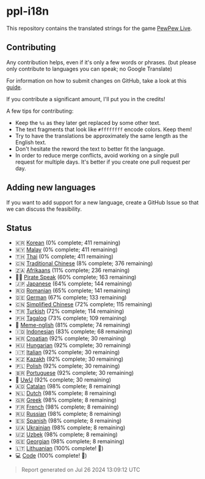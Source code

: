 [//]: # "This file is automatically generated by generate_readme.py"

# ppl-i18n

This repository contains the translated strings for the game [PewPew Live](https://pewpew.live).

## Contributing

Any contribution helps, even if it's only a few words or phrases.
(but please only contribute to languages you can speak; no Google Translate)

For information on how to submit changes on GitHub, take a look at this [guide](https://docs.github.com/en/free-pro-team@latest/github/managing-files-in-a-repository/editing-files-in-another-users-repository).

If you contribute a significant amount, I'll put you in the credits!

A few tips for contributing:

* Keep the `%s` as they later get replaced by some other text.
* The text fragments that look like `#ffffffff` encode colors. Keep them!
* Try to have the translations be approximately the same length as the English text.
* Don't hesitate the reword the text to better fit the language.
* In order to reduce merge conflicts, avoid working on a single pull request for multiple days. It's better if you create one pull request per day.

## Adding new languages

If you want to add support for a new language, create a GitHub Issue so that we can discuss
the feasibility.

## Status

* 🇰🇷 [Korean](/translations/kor.po) (0% complete; 411 remaining)
* 🇲🇾 [Malay](/translations/msa.po) (0% complete; 411 remaining)
* 🇹🇭 [Thai](/translations/tha.po) (0% complete; 411 remaining)
* 🇨🇳 [Traditional Chinese](/translations/cht.po) (8% complete; 376 remaining)
* 🇿🇦 [Afrikaans](/translations/afr.po) (11% complete; 236 remaining)
* 🏴‍☠️ [Pirate Speak](/translations/pirate.po) (60% complete; 163 remaining)
* 🇯🇵 [Japanese](/translations/jpn.po) (64% complete; 144 remaining)
* 🇷🇴 [Romanian](/translations/ron.po) (65% complete; 141 remaining)
* 🇩🇪 [German](/translations/deu.po) (67% complete; 133 remaining)
* 🇨🇳 [Simplified Chinese](/translations/chs.po) (72% complete; 115 remaining)
* 🇹🇷 [Turkish](/translations/tur.po) (72% complete; 114 remaining)
* 🇵🇭 [Tagalog](/translations/tgl.po) (73% complete; 109 remaining)
* 🐸 [Meme-nglish](/translations/meme.po) (81% complete; 74 remaining)
* 🇮🇩 [Indonesian](/translations/ind.po) (83% complete; 68 remaining)
* 🇭🇷 [Croatian](/translations/hrv.po) (92% complete; 30 remaining)
* 🇭🇺 [Hungarian](/translations/hun.po) (92% complete; 30 remaining)
* 🇮🇹 [Italian](/translations/ita.po) (92% complete; 30 remaining)
* 🇰🇿 [Kazakh](/translations/kaz.po) (92% complete; 30 remaining)
* 🇵🇱 [Polish](/translations/pol.po) (92% complete; 30 remaining)
* 🇧🇷 [Portuguese](/translations/por.po) (92% complete; 30 remaining)
* 🥰 [UwU](/translations/uwu.po) (92% complete; 30 remaining)
* 🇦🇩 [Catalan](/translations/cat.po) (98% complete; 8 remaining)
* 🇳🇱 [Dutch](/translations/nld.po) (98% complete; 8 remaining)
* 🇬🇷 [Greek](/translations/ell.po) (98% complete; 8 remaining)
* 🇫🇷 [French](/translations/fra.po) (98% complete; 8 remaining)
* 🇷🇺 [Russian](/translations/rus.po) (98% complete; 8 remaining)
* 🇪🇸 [Spanish](/translations/spa.po) (98% complete; 8 remaining)
* 🇺🇦 [Ukrainian](/translations/ukr.po) (98% complete; 8 remaining)
* 🇺🇿 [Uzbek](/translations/uzb.po) (98% complete; 8 remaining)
* 🇬🇪 [Georgian](/translations/kat.po) (98% complete; 8 remaining)
* 🇱🇹 [Lithuanian](/translations/lit.po) (100% complete! 🎉)
* 💻 [Code](/translations/code.po) (100% complete! 🎉)

> Report generated on Jul 26 2024 13:09:12 UTC
